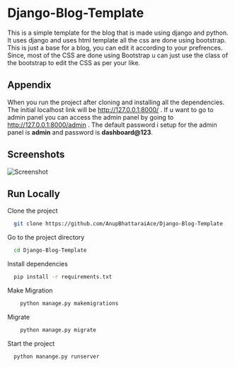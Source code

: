 
# Django-Blog-Template

This is a simple template for the blog that is made using django and python. It uses django and uses html template all the css are done using bootstrap. This is just a base for a blog, you can edit it according to your prefrences. Since, most of the CSS are done using Bootstrap u can just use the class of the bootstrap to edit the CSS as per your like.


## Appendix

When you run the project after cloning and installing all the dependencies. The initial localhost link will be http://127.0.0.1:8000/ . If u want to go to admin panel you can access the admin panel by going to http://127.0.0.1:8000/admin .
The default password i setup for the admin panel is **admin** and password is **dashboard@123**.


## Screenshots

![Screenshot](https://user-images.githubusercontent.com/71394788/149706096-6269445e-5aad-475c-b31b-81de77b812f5.jpg)


## Run Locally

Clone the project

```bash
  git clone https://github.com/AnupBhattaraiAce/Django-Blog-Template
```

Go to the project directory

```bash
  cd Django-Blog-Template
```

Install dependencies

```bash
  pip install -r requirements.txt
```

Make Migration

```bash
    python manage.py makemigrations
```

Migrate 

```bash
    python manage.py migrate
```

Start the project

```bash
  python manange.py runserver
```

